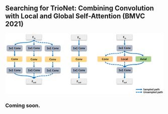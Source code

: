 ## Searching for TrioNet: Combining Convolution with Local and Global Self-Attention (BMVC 2021)
![](trionet.png)
### Coming soon.

